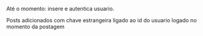 Até o momento:
insere e autentica usuario.

Posts adicionados com chave estrangeira ligado ao id do usuario logado no momento da postagem


